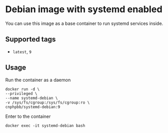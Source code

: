 # Debian image with systemd enabled

You can use this image as a base container to run systemd services inside.

## Supported tags

* `latest`, `9`

## Usage

Run the container as a daemon

```shell
docker run -d \
--privileged \
--name systemd-debian \
-v /sys/fs/cgroup:/sys/fs/cgroup:ro \
cnphpbb/systemd-debian:9
```

Enter to the container

```shell
docker exec -it systemd-debian bash
```